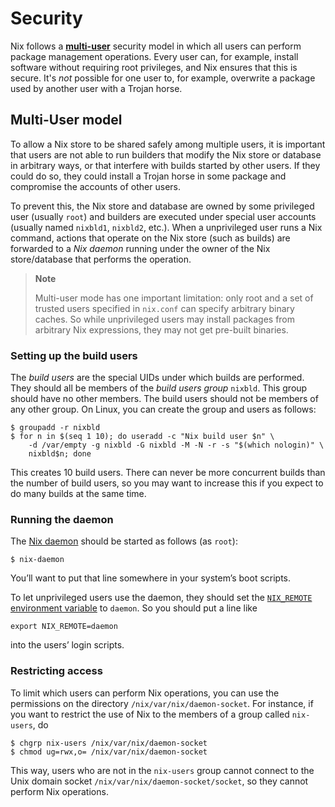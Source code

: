 # Security

Nix follows a [**multi-user**](#multi-user-model) security model in which all
users can perform package management operations. Every user can, for example,
install software without requiring root privileges, and Nix ensures that this
is secure. It's *not* possible for one user to, for example, overwrite a
package used by another user with a Trojan horse.

## Multi-User model

To allow a Nix store to be shared safely among multiple users, it is
important that users are not able to run builders that modify the Nix
store or database in arbitrary ways, or that interfere with builds
started by other users. If they could do so, they could install a Trojan
horse in some package and compromise the accounts of other users.

To prevent this, the Nix store and database are owned by some privileged
user (usually `root`) and builders are executed under special user
accounts (usually named `nixbld1`, `nixbld2`, etc.). When a unprivileged
user runs a Nix command, actions that operate on the Nix store (such as
builds) are forwarded to a *Nix daemon* running under the owner of the
Nix store/database that performs the operation.

> **Note**
>
> Multi-user mode has one important limitation: only root and a set of
> trusted users specified in `nix.conf` can specify arbitrary binary
> caches. So while unprivileged users may install packages from
> arbitrary Nix expressions, they may not get pre-built binaries.

### Setting up the build users

The *build users* are the special UIDs under which builds are performed.
They should all be members of the *build users group* `nixbld`. This
group should have no other members. The build users should not be
members of any other group. On Linux, you can create the group and users
as follows:

```console
$ groupadd -r nixbld
$ for n in $(seq 1 10); do useradd -c "Nix build user $n" \
    -d /var/empty -g nixbld -G nixbld -M -N -r -s "$(which nologin)" \
    nixbld$n; done
```

This creates 10 build users. There can never be more concurrent builds
than the number of build users, so you may want to increase this if you
expect to do many builds at the same time.

### Running the daemon

The [Nix daemon](../command-ref/nix-daemon.md) should be started as
follows (as `root`):

```console
$ nix-daemon
```

You’ll want to put that line somewhere in your system’s boot scripts.

To let unprivileged users use the daemon, they should set the
[`NIX_REMOTE` environment variable](../command-ref/env-common.md) to
`daemon`. So you should put a line like

```console
export NIX_REMOTE=daemon
```

into the users’ login scripts.

### Restricting access

To limit which users can perform Nix operations, you can use the
permissions on the directory `/nix/var/nix/daemon-socket`. For instance,
if you want to restrict the use of Nix to the members of a group called
`nix-users`, do

```console
$ chgrp nix-users /nix/var/nix/daemon-socket
$ chmod ug=rwx,o= /nix/var/nix/daemon-socket
```

This way, users who are not in the `nix-users` group cannot connect to
the Unix domain socket `/nix/var/nix/daemon-socket/socket`, so they
cannot perform Nix operations.
